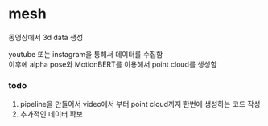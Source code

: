 # mesh

동영상에서 3d data 생성

youtube 또는 instagram을 통해서 데이터를 수집함  
이후에 alpha pose와 MotionBERT를 이용해서 point cloud를 생성함

### todo
1. pipeline을 만들어서 video에서 부터 point cloud까지 한번에 생성하는 코드 작성
2. 추가적인 데이터 확보